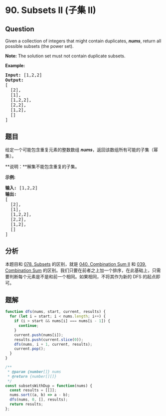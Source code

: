# 90. Subsets II (子集 II)

## Question

Given a collection of integers that might contain duplicates, **_nums_**, return all possible subsets (the power set).

**Note:** The solution set must not contain duplicate subsets.

**Example:**

<pre><strong>Input:</strong> [1,2,2]
<strong>Output:</strong>
[
  [2],
  [1],
  [1,2,2],
  [2,2],
  [1,2],
  []
]
</pre>

## 题目

给定一个可能包含重复元素的整数数组 _**nums**_，返回该数组所有可能的子集（幂集）。

**说明：**解集不能包含重复的子集。

**示例:**

<pre><strong>输入:</strong> [1,2,2]
<strong>输出:</strong>
[
  [2],
  [1],
  [1,2,2],
  [2,2],
  [1,2],
  []
]</pre>

## 分析

本题目和 [078. Subsets](./078.%20Subsets.md) 的区别，就是 [040. Combination Sum II](./040.%20Combination%20Sum%20II.md) 和 [039. Combination Sum](./039.%20Combination%20Sum.md) 的区别。我们只要在前者之上加一个排序，在此基础上，只需要判断每个元素是不是和前一个相同。如果相同，不将其作为新的 DFS 的起点即可。

## 题解

```javascript
function dfs(nums, start, current, results) {
  for (let i = start; i < nums.length; i++) {
    if (i > start && nums[i] === nums[i - 1]) {
      continue;
    }
    current.push(nums[i]);
    results.push(current.slice(0));
    dfs(nums, i + 1, current, results);
    current.pop();
  }
}

/**
 * @param {number[]} nums
 * @return {number[][]}
 */
const subsetsWithDup = function(nums) {
  const results = [[]];
  nums.sort((a, b) => a - b);
  dfs(nums, 0, [], results);
  return results;
};
```
